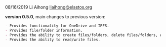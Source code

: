 08/16/2019 Li Aihong liaihong@elastos.org

**version 0.5.0**, main changes to previous version:

```markdown
- Provides functionality for OneDrive and IPFS.
- Provides file/folder information.
- Provides the ability to create files/folders, delete files/folders, and move files/folders.
- Provides the ability to read/write files.
```
